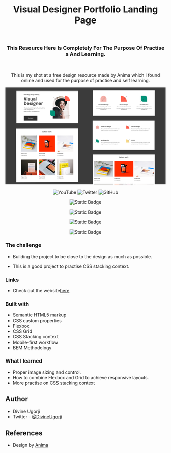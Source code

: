 <div align = "center"> 
<h1 align="center"> Visual Designer Portfolio Landing Page</h1>

<br>

<h3>This Resource Here Is Completely For The Purpose Of Practise a
And Learning.</h3>

<br>

<p>This is my shot at a free design resource made by Anima which I found online and used for the purpose of practise and self learning.</p>

![](design/Cover.jpg)

</div>

<div align="center">

![YouTube](https://img.shields.io/youtube/channel/subscribers/UCvE1503oOurDjrFw2Mrt-Og?color=%09%23FF0000&logo=youtube&style=for-the-badge)
![Twitter](https://img.shields.io/twitter/follow/iftekhariasif?label=Iftekhar%20I%20Asif&logo=twitter&style=for-the-badge)
![GitHub](https://img.shields.io/github/followers/IftekharIAsif?logo=github&style=for-the-badge)

</div>

<div align="center">

![Static Badge](https://img.shields.io/badge/HTML-%23E34F26?style=for-the-badge&logo=html5&logoColor=white&logoSize=36px&labelColor=%23E34F26)

![Static Badge](https://img.shields.io/badge/CSS%203-%231572B6?style=for-the-badge&logo=css3&logoSize=36px&labelColor=%231572B6)

![Static Badge](https://img.shields.io/badge/PRETTIER-%23F7B93E?style=for-the-badge&logo=prettier&logoColor=white&logoSize=36px&labelColor=%23F7B93E)

![Static Badge](https://img.shields.io/badge/GIT-%23F05032?style=for-the-badge&logo=git&logoColor=white&logoSize=36px&labelColor=%23F05032)

</div>

### The challenge

- Building the project to be close to the design as much as possible.

- This is a good project to practise CSS stacking context.

### Links

- Check out the website[here](https://the-odin-homepage.netlify.app/)

### Built with

- Semantic HTML5 markup
- CSS custom properties
- Flexbox
- CSS Grid
- CSS Stacking context
- Mobile-first workflow
- BEM Methodology

### What I learned

- Proper image sizing and control.
- How to combine Flexbox and Grid to achieve responsive layouts.
- More practise on CSS stacking context

## Author

- Divine Ugorji
- Twitter - [@DivineUgorji](https://www.twitter.com/DivineUgorji)

## References

- Design by [Anima](https://www.animaapp.com)
